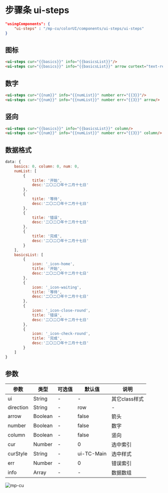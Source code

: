 <div class="mp-cu-doc-view">
<div class="mp-cu-doc">

# 步骤条 ui-steps

```json
"usingComponents": {
    "ui-steps" : "/mp-cu/colorUI/components/ui-steps/ui-steps"
}
```

## 图标

```html
<ui-steps cur="{{basics}}" info="{{basicsList}}"/>
<ui-steps cur="{{basics}}" info="{{basicsList}}" arrow curtext="text-red"/>
```

## 数字

```html
<ui-steps cur="{{num}}" info="{{numList}}" number err="{{3}}"/>
<ui-steps cur="{{num}}" info="{{numList}}" number err="{{3}}" arrow/>
```

## 竖向

```html
<ui-steps cur="{{basics}}" info="{{basicsList}}" column/>
<ui-steps cur="{{num}}" info="{{numList}}" number err="{{3}}" column/>
```


## 数据格式

```javascript
data: {
    basics: 0, column: 0, num: 0,
    numList: [
        {
            title: '开始',
            desc:'二〇二〇年十二月十七日'
        },
        {
            title: '等待',
            desc:'二〇二〇年十二月十七日'
        },
        {
            title: '错误',
            desc:'二〇二〇年十二月十七日'
        },
        {
            title: '完成',
            desc:'二〇二〇年十二月十七日'
        }
    ],
    basicsList: [
        {
            icon: '_icon-home',
            title: '开始',
            desc:'二〇二〇年十二月十七日'
        },
        {
            icon: '_icon-waiting',
            title: '等待',
            desc:'二〇二〇年十二月十七日'
        },
        {
            icon: '_icon-close-round',
            title: '错误',
            desc:'二〇二〇年十二月十七日'
        },
        {
            icon: '_icon-check-round',
            title: '完成',
            desc:'二〇二〇年十二月十七日'
        }
    ]
} 
```


## 参数

|  参数  |  类型  |  可选值  |  默认值  |       说明       |
|----------|----------|----------|----------|----------|
| ui | String | - | - | 其它class样式 |
| direction | String | - | row | - |
| arrow | Boolean | - | false | 箭头 |
| number | Boolean | - | false | 数字 |
| column | Boolean | - | false | 竖向 |
| cur | Number | - | 0 | 选中索引 |
| curStyle | String | - | ui-TC-Main | 选中样式 |
| err | Number | - | 0 | 错误索引 |
| info | Array | - | - | 数据数组 |


</div>
<div class="mp-cu-doc-image" style="max-height: inherit;">

![mp-cu](https://colorui-assest.vercel.app/mp-cu-doc/steps.jpg)

</div>
</div>
